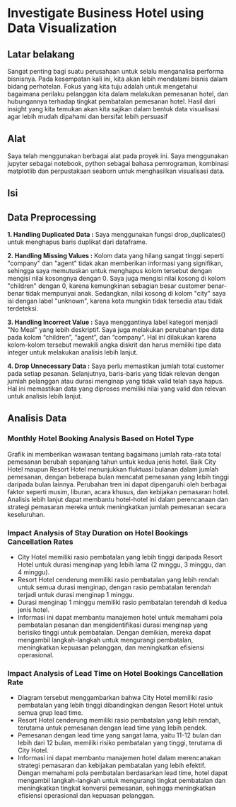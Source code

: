 # Investigate Business Hotel using Data Visualization

## **Latar belakang**

Sangat penting bagi suatu perusahaan untuk selalu menganalisa performa bisnisnya. Pada kesempatan kali ini, kita akan lebih mendalami bisnis dalam bidang perhotelan. Fokus yang kita tuju adalah untuk mengetahui bagaimana perilaku pelanggan kita dalam melakukan pemesanan hotel, dan hubungannya terhadap tingkat pembatalan pemesanan hotel. Hasil dari insight yang kita temukan akan kita sajikan dalam bentuk data visualisasi agar lebih mudah dipahami dan bersifat lebih persuasif

## Alat

Saya telah menggunakan berbagai alat pada proyek ini. Saya menggunakan jupyter sebagai notebook, python sebagai bahasa pemrograman, kombinasi matplotlib dan perpustakaan seaborn untuk menghasilkan visualisasi data.

## Isi

## Data Preprocessing
**1. Handling Duplicated Data :** Saya menggunakan fungsi drop_duplicates() untuk menghapus baris duplikat dari dataframe.

**2. Handling Missing Values :** Kolom data yang hilang sangat tinggi seperti "company" dan "agent" tidak akan memberikan informasi yang signifikan, sehingga saya memutuskan untuk menghapus kolom tersebut dengan mengisi nilai kosongnya dengan 0. Saya juga mengisi nilai kosong di kolom "children" dengan 0, karena kemungkinan sebagian besar customer benar-benar tidak mempunyai anak. Sedangkan, nilai kosong di kolom "city" saya isi dengan label "unknown", karena kota mungkin tidak tersedia atau tidak terdeteksi.

**3. Handling Incorrect Value :** Saya menggantinya label kategori menjadi "No Meal" yang lebih deskriptif. Saya juga melakukan perubahan tipe data pada kolom “children”, “agent”, dan “company”. Hal ini dilakukan karena kolom-kolom tersebut mewakili angka diskrit dan harus memiliki tipe data integer untuk melakukan analisis lebih lanjut.

**4. Drop Unnecessary Data :** Saya perlu memastikan jumlah total customer pada setiap pesanan. Selanjutnya, baris-baris yang tidak relevan dengan jumlah pelanggan atau durasi menginap yang tidak valid telah saya hapus. Hal ini memastikan data yang diproses memiliki nilai yang valid dan relevan untuk analisis lebih lanjut.

## Analisis Data

### Monthly Hotel Booking Analysis Based on Hotel Type
Grafik ini memberikan wawasan tentang bagaimana jumlah rata-rata total pemesanan berubah sepanjang tahun untuk kedua jenis hotel. Baik City Hotel maupun Resort Hotel menunjukkan fluktuasi bulanan dalam jumlah pemesanan, dengan beberapa bulan mencatat pemesanan yang lebih tinggi daripada bulan lainnya. Perubahan tren ini dapat dipengaruhi oleh berbagai faktor seperti musim, liburan, acara khusus, dan kebijakan pemasaran hotel. Analisis lebih lanjut dapat membantu hotel-hotel ini dalam perencanaan dan strategi pemasaran mereka untuk meningkatkan jumlah pemesanan secara keseluruhan.

### Impact Analysis of Stay Duration on Hotel Bookings Cancellation Rates

 - City Hotel memiliki rasio pembatalan yang lebih tinggi daripada Resort Hotel untuk durasi menginap yang lebih lama (2 minggu, 3 minggu, dan 4 minggu).
 - Resort Hotel cenderung memiliki rasio pembatalan yang lebih rendah untuk semua durasi menginap, dengan rasio pembatalan terendah terjadi untuk durasi menginap 1 minggu.
 - Durasi menginap 1 minggu memiliki rasio pembatalan terendah di kedua jenis hotel.
 - Informasi ini dapat membantu manajemen hotel untuk memahami pola pembatalan pesanan dan mengidentifikasi durasi menginap yang berisiko tinggi untuk pembatalan. Dengan demikian, mereka dapat mengambil langkah-langkah untuk mengurangi pembatalan, meningkatkan kepuasan pelanggan, dan meningkatkan efisiensi operasional.
 
### Impact Analysis of Lead Time on Hotel Bookings Cancellation Rate
- Diagram tersebut menggambarkan bahwa City Hotel memiliki rasio pembatalan yang lebih tinggi dibandingkan dengan Resort Hotel untuk semua grup lead time.
- Resort Hotel cenderung memiliki rasio pembatalan yang lebih rendah, terutama untuk pemesanan dengan lead time yang lebih pendek.
- Pemesanan dengan lead time yang sangat lama, yaitu 11-12 bulan dan lebih dari 12 bulan, memiliki risiko pembatalan yang tinggi, terutama di City Hotel.
- Informasi ini dapat membantu manajemen hotel dalam merencanakan strategi pemasaran dan kebijakan pembatalan yang lebih efektif. Dengan memahami pola pembatalan berdasarkan lead time, hotel dapat mengambil langkah-langkah untuk mengurangi tingkat pembatalan dan meningkatkan tingkat konversi pemesanan, sehingga meningkatkan efisiensi operasional dan kepuasan pelanggan.
